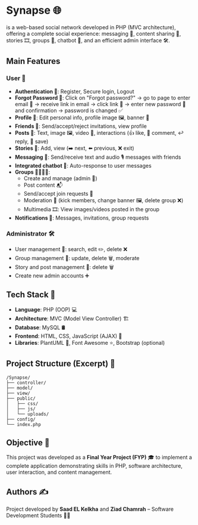 <html lang="en">
<body>
  <h1><strong>Synapse</strong> 🌐</h1><p> is a web-based social network developed in PHP (MVC architecture), offering a complete social experience: messaging 💬, content sharing 📸, stories 🎞️, groups 👥, chatbot 🤖, and an efficient admin interface 🛠️.</p>

  <h2>Main Features</h2>

  <h3>User 👤</h3>
  <ul>
    <li><strong>Authentication 🔐</strong>: Register, Secure login, Logout</li>
    <li><strong>Forgot Password 🔁</strong>: Click on "Forgot password?" → go to page to enter email 📧 → receive link in email → click link 🔗 → enter new password 🔑 and confirmation → password is changed ✅</li>
    <li><strong>Profile 🧑</strong>: Edit personal info, profile image 🖼️, banner 🎨</li>
    <li><strong>Friends 🤝</strong>: Send/accept/reject invitations, view profile</li>
    <li><strong>Posts 📝</strong>: Text, image 🖼️, video 🎥, interactions (👍 like, 💬 comment, ↩️ reply, 📌 save)</li>
    <li><strong>Stories 📖</strong>: Add, view (➡️ next, ⬅️ previous, ❌ exit)</li>
    <li><strong>Messaging 💌</strong>: Send/receive text and audio 🎙️ messages with friends</li>
    <li><strong>Integrated chatbot 🤖</strong>: Auto-response to user messages</li>
    <li><strong>Groups 👨‍👩‍👧‍👦</strong>:
      <ul>
        <li>Create and manage (admin 👑)</li>
        <li>Post content 📬</li>
        <li>Send/accept join requests 📩</li>
        <li>Moderation 🔧 (kick members, change banner 🖼️, delete group ❌)</li>
        <li>Multimedia 🎞️: View images/videos posted in the group</li>
      </ul>
    </li>
    <li><strong>Notifications 🔔</strong>: Messages, invitations, group requests</li>
  </ul>

  <h3>Administrator 🛠️</h3>
  <ul>
    <li>User management 👤: search, edit ✏️, delete ❌</li>
    <li>Group management 👥: update, delete 🗑️, moderate</li>
    <li>Story and post management 🧾: delete 🗑️</li>
    <li>Create new admin accounts ➕</li>
  </ul>

  <h2>Tech Stack 🧰</h2>
  <ul>
    <li><strong>Language</strong>: PHP (OOP) 💻</li>
    <li><strong>Architecture</strong>: MVC (Model View Controller) 🏗️</li>
    <li><strong>Database</strong>: MySQL 🛢️</li>
    <li><strong>Frontend</strong>: HTML, CSS, JavaScript (AJAX) 🎨</li>
    <li><strong>Libraries</strong>: PlantUML 🌿, Font Awesome ⭐, Bootstrap (optional)</li>
  </ul>

  <h2>Project Structure (Excerpt) 📁</h2>
  <pre><code>/Synapse/
├── controller/
├── model/
├── view/
├── public/
│   ├── css/
│   ├── js/
│   └── uploads/
├── config/
└── index.php</code></pre>

  <h2>Objective 🎯</h2>
  <p>This project was developed as a <strong>Final Year Project (FYP)</strong> 🎓 to implement a complete application demonstrating skills in PHP, software architecture, user interaction, and content management.</p>

  <h2>Authors ✍️</h2>
  <p>Project developed by <strong>Saad EL Kelkha</strong> and <strong>Ziad Chamrah</strong> – Software Development Students 👨‍💻</p>
</body>
</html>
